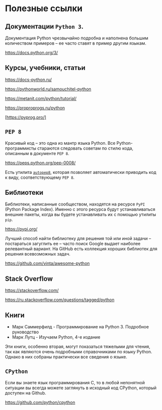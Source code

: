 # Полезные ссылки

## Документации `Python 3`. 
Документация Python чрезвычайно подробна и наполнена большим количеством примеров – ее часто ставят в пример другим языкам.

https://docs.python.org/3/

## Курсы, учебники, статьи

https://docs-python.ru/

https://pythonworld.ru/samouchitel-python

https://metanit.com/python/tutorial/

https://proproprogs.ru/python

[https://pyprog.pro/]

## `PEP 8`
Красивый код – это одна из мантр языка Python. Все Python-программисты стараются следовать советам по стилю кода, описанным в документе `PEP 8`.

https://peps.python.org/pep-0008/

Есть утилита [`autopep8`](https://pypi.org/project/autopep8/), которая позволяет автоматически приводить код к виду, соответствующему `PEP 8`.

## Библиотеки
Библиотеки, написанные сообществом, находятся на ресурсе `PyPI` (Python Package Index). Именно с этого ресурса будут устанавливаться внешние пакеты, когда вы будете устанавливать их с помощью утилиты `pip`.

https://pypi.org/

Лучший способ найти библиотеку для решения той или иной задачи – постараться загуглить ее – часто поиск Google выдает наиболее релевантный вариант. На GitHub есть коллекция хороших библиотек для решения всевозможных задач.

https://github.com/vinta/awesome-python

## Stack Overflow

https://stackoverflow.com/

https://ru.stackoverflow.com/questions/tagged/python

## Книги
* Марк Саммерфилд - Программирование на Python 3. Подробное руководство
* Марк Лутц - Изучаем Python, 4-е издание

Эти книги, особенно вторая, могут показаться тяжелыми для чтения, так как являются очень подробными справочниками по языку Python. Однако в них собраны практически все сведения о языке.

## `CPython`
Если вы знаете язык программирования C, то в любой непонятной ситуации вы всегда можете заглянуть в исходный код CPython, который доступен на Github.

https://github.com/python/cpython
